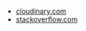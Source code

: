 * [cloudinary.com](https://cloudinary.com/guides/image-effects/rotating-an-image-with-css)
* [stackoverflow.com](https://stackoverflow.com/questions/28357435/how-do-i-rotate-a-text-image-every-2-seconds)

